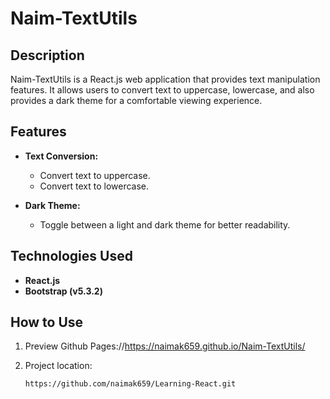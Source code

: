 # Naim-TextUtils



## Description

Naim-TextUtils is a React.js web application that provides text manipulation features. It allows users to convert text to uppercase, lowercase, and also provides a dark theme for a comfortable viewing experience.

## Features

- **Text Conversion:**
  - Convert text to uppercase.
  - Convert text to lowercase.

- **Dark Theme:**
  - Toggle between a light and dark theme for better readability.

## Technologies Used

- **React.js**
- **Bootstrap (v5.3.2)**

## How to Use

1. Preview Github Pages://https://naimak659.github.io/Naim-TextUtils/
2. Project location:

   ```Real Project:
   https://github.com/naimak659/Learning-React.git
